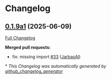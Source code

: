 # Changelog

## [0.1.9a1](https://github.com/OpenVoiceOS/ovos-skill-fallback-unknown/tree/0.1.9a1) (2025-06-09)

[Full Changelog](https://github.com/OpenVoiceOS/ovos-skill-fallback-unknown/compare/0.1.8...0.1.9a1)

**Merged pull requests:**

- fix: missing import [\#33](https://github.com/OpenVoiceOS/ovos-skill-fallback-unknown/pull/33) ([JarbasAl](https://github.com/JarbasAl))



\* *This Changelog was automatically generated by [github_changelog_generator](https://github.com/github-changelog-generator/github-changelog-generator)*
